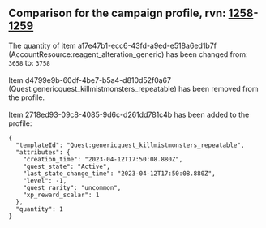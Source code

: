 ## Comparison for the campaign profile, rvn: [1258](https://github.com/PRO100KatYT/FortniteProfileRevisions/tree/main/profiles/campaign/1258%20campaign.json)-[1259](https://github.com/PRO100KatYT/FortniteProfileRevisions/tree/main/profiles/campaign/1259%20campaign.json)

The quantity of item a17e47b1-ecc6-43fd-a9ed-e518a6ed1b7f (AccountResource:reagent_alteration_generic) has been changed from: `3658` to: `3758`
<br><br>
Item d4799e9b-60df-4be7-b5a4-d810d52f0a67 (Quest:genericquest_killmistmonsters_repeatable) has been removed from the profile.
<br><br>
Item 2718ed93-09c8-4085-9d6c-d261dd781c4b has been added to the profile:

```
{
  "templateId": "Quest:genericquest_killmistmonsters_repeatable",
  "attributes": {
    "creation_time": "2023-04-12T17:50:08.880Z",
    "quest_state": "Active",
    "last_state_change_time": "2023-04-12T17:50:08.880Z",
    "level": -1,
    "quest_rarity": "uncommon",
    "xp_reward_scalar": 1
  },
  "quantity": 1
}
```

<br><br>
